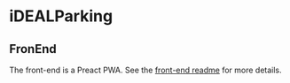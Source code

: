 # iDEALParking

## FronEnd
The front-end is a Preact PWA. See the [front-end readme](./www/README.md) for more details.